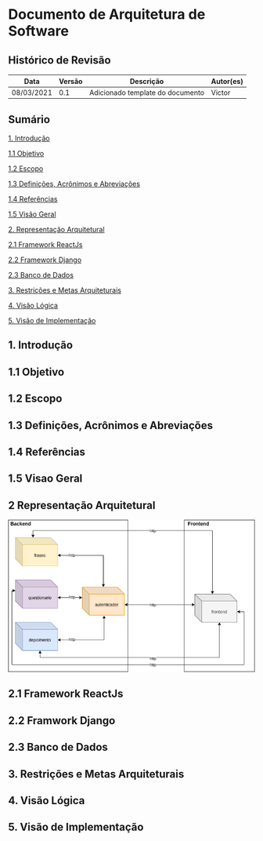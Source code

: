 # Documento de Arquitetura de Software


## Histórico de Revisão
|Data|Versão|Descrição|Autor(es)|
|---|---|---|---|
|08/03/2021|0.1|Adicionado template do documento| Victor |


## Sumário
[1. Introdução]()   

[1.1 Objetivo]()   

[1.2 Escopo]()   

[1.3 Definições, Acrônimos e Abreviações]()   

[1.4 Referências]()   

[1.5 Visão Geral]()   

[2. Representação Arquitetural]()   

[2.1 Framework ReactJs]()   

[2.2 Framework Django]()   

[2.3 Banco de Dados]()   

[3. Restrições e Metas Arquiteturais]()   

[4. Visão Lógica]()   

[5. Visão de Implementação]()   


## 1. Introdução

## 1.1 Objetivo

## 1.2 Escopo

## 1.3 Definições, Acrônimos e Abreviações

## 1.4 Referências

## 1.5 Visao Geral

## 2 Representação Arquitetural
![arquitetura](img/diagrama_de_arquitetura.png)

## 2.1 Framework ReactJs

## 2.2 Framwork Django

## 2.3 Banco de Dados

## 3. Restrições e Metas Arquiteturais

## 4. Visão Lógica

## 5. Visão de Implementação

